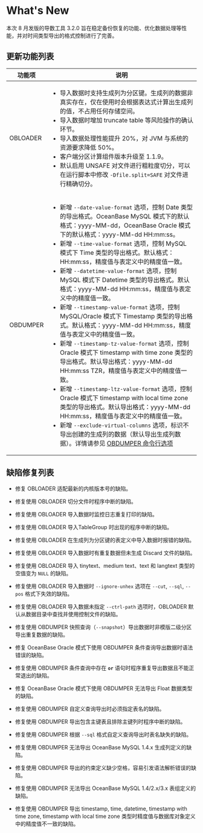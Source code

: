 # What's New 

本次 8 月发版的导数工具 3.2.0 旨在稳定备份恢复的功能、优化数据处理等性能，并对时间类型导出的格式控制进行了完善。



更新功能列表 
---------------------------



|   功能项    |                                                                                                                                                                                                                                                                                                                                                                                                                                                                                                                                                                                           说明                                                                                                                                                                                                                                                                                                                                                                                                                                                                                                                                                                                            |
|----------|-----------------------------------------------------------------------------------------------------------------------------------------------------------------------------------------------------------------------------------------------------------------------------------------------------------------------------------------------------------------------------------------------------------------------------------------------------------------------------------------------------------------------------------------------------------------------------------------------------------------------------------------------------------------------------------------------------------------------------------------------------------------------------------------------------------------------------------------------------------------------------------------------------------------------------------------------------------------------------------------------------------------------------------------------------------------------------------------------------------------------------------------------------------------------------------------|
| OBLOADER |  <ul><li> 导入数据时支持生成列为分区键。生成列的数据非真实存在，仅在使用时会根据表达式计算出生成列的值，不占用任何存储空间。</li>   <li> 导入数据时增加 truncate table 等风险操作的确认环节。</li>   <li>  导入数据处理性能提升 20%，对 JVM 与系统的资源要求降低 50%。 </li>  <li> 客户端分区计算组件版本升级至 1.1.9。 </li>  <li> 默认启用 UNSAFE 对文件进行粗粒度切分，可以在运行脚本中修改 `-Dfile.split=SAFE` 对文件进行精确切分。 </li></ul>  |
| OBDUMPER | <ul><li> 新增 `--date-value-format` 选项，控制 Date 类型的导出格式。OceanBase MySQL 模式下的默认格式：yyyy-MM-dd，OceanBase Oracle 模式下的默认格式：yyyy-MM-dd HH:mm:ss。 </li>  <li> 新增 `--time-value-format` 选项，控制 MySQL 模式下 Time 类型的导出格式。默认格式：HH:mm:ss，精度值与表定义中的精度值一致。</li>   <li> 新增 `--datetime-value-format` 选项，控制 MySQL 模式下 Datetime 类型的导出格式。默认格式：yyyy-MM-dd HH:mm:ss，精度值与表定义中的精度值一致。 </li>  <li> 新增 `--timestamp-value-format` 选项，控制 MySQL/Oracle 模式下 Timestamp 类型的导出格式。默认格式：yyyy-MM-dd HH:mm:ss，精度值与表定义中的精度值一致。 </li>  <li> 新增 `--timestamp-tz-value-format` 选项，控制 Oracle 模式下 timestamp with time zone 类型的导出格式。默认导出格式：yyyy-MM-dd HH:mm:ss TZR，精度值与表定义中的精度值一致。</li>   <li> 新增 `--timestamp-ltz-value-format` 选项，控制 Oracle 模式下 timestamp with local time zone 类型的导出格式。默认导出格式：yyyy-MM-dd HH:mm:ss，精度值与表定义中的精度值一致。 </li>  <li> 新增 `--exclude-virtual-columns` 选项，标识不导出创建的生成列的数据（默认导出生成列数据）。详情请参见 [OBDUMPER 命令行选项](4.OBDUMPER/2.obdumper-user-guide/3.obdumper-command-line-options.md)</li></ul>    |



缺陷修复列表 
---------------------------

* 修复 OBLOADER 适配最新的内核版本号的缺陷。

* 修复使用 OBLOADER 切分文件时程序中断的缺陷。

* 修复使用 OBLOADER 导入数据时监控日志重复打印的缺陷。

* 修复使用 OBLOADER 导入TableGroup 时出现的程序中断的缺陷。

* 修复使用 OBLOADER 在生成列为分区键的表定义中导入数据时报错的缺陷。

* 修复使用 OBLOADER 导入数据时有重复数据但未生成 Discard 文件的缺陷。

* 修复使用 OBLOADER 导入 tinytext、medium text、text 和 langtext 类型的空值变为 `NULL` 的缺陷。

* 修复使用 OBLOADER 导入数据时 `--ignore-unhex` 选项在 `--cut`, `--sql`, `--pos` 格式下失效的缺陷。

* 修复使用 OBLOADER 导入数据未指定 `--ctrl-path` 选项时，OBLOADER 默认从数据目录中查找并使用控制文件的缺陷。

* 修复使用 OBDUMPER 快照查询（`--snapshot`）导出数据时非模版二级分区导出重复数据的缺陷。

* 修复 OceanBase Oracle 模式下使用 OBDUMPER 条件查询导出数据时语法错误的缺陷。 

* 修复使用 OBDUMPER 条件查询中存在 **`or`** 语句时程序重复导出数据且不能正常退出的缺陷。  

* 修复 OceanBase Oracle 模式下使用 OBDUMPER 无法导出 Float 数据类型的缺陷。

* 修复使用 OBDUMPER 自定义查询导出时必须指定表名的缺陷。

* 修复使用 OBDUMPER 导出包含主键表且排除主键列时程序中断的缺陷。

* 修复使用 OBDUMPER 根据 `--sql` 格式自定义查询导出时表名缺失的缺陷。

* 修复使用 OBDUMPER 无法导出 OceanBase MySQL 1.4.x 生成列定义的缺陷。

* 修复使用 OBDUMPER 导出的约束定义缺少空格，容易引发语法解析错误的缺陷。

* 修复使用 OBDUMPER 无法导出 OceanBase MySQL 1.4/2.x/3.x 表组定义的缺陷。

* 修复使用 OBDUMPER 导出 timestamp, time, datetime, timestamp with time zone, timestamp with local time zone 类型时精度值与数据库对象定义中的精度值不一致的缺陷。